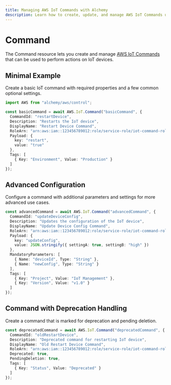 ```yaml
---
title: Managing AWS IoT Commands with Alchemy
description: Learn how to create, update, and manage AWS IoT Commands using Alchemy Cloud Control.
---
```


# Command

The Command resource lets you create and manage [AWS IoT Commands](https://docs.aws.amazon.com/iot/latest/userguide/) that can be used to perform actions on IoT devices.

## Minimal Example

Create a basic IoT command with required properties and a few common optional settings.

```ts
import AWS from "alchemy/aws/control";

const basicCommand = await AWS.IoT.Command("basicCommand", {
  CommandId: "restartDevice",
  Description: "Restarts the IoT device",
  DisplayName: "Restart Device Command",
  RoleArn: "arn:aws:iam::123456789012:role/service-role/iot-command-role",
  Payload: {
    key: "restart",
    value: "true"
  },
  Tags: [
    { Key: "Environment", Value: "Production" }
  ]
});
```

## Advanced Configuration

Configure a command with additional parameters and settings for more advanced use cases.

```ts
const advancedCommand = await AWS.IoT.Command("advancedCommand", {
  CommandId: "updateDeviceConfig",
  Description: "Updates the configuration of the IoT device",
  DisplayName: "Update Device Config Command",
  RoleArn: "arn:aws:iam::123456789012:role/service-role/iot-command-role",
  Payload: {
    key: "updateConfig",
    value: JSON.stringify({ settingA: true, settingB: "high" })
  },
  MandatoryParameters: [
    { Name: "deviceId", Type: "String" },
    { Name: "newConfig", Type: "String" }
  ],
  Tags: [
    { Key: "Project", Value: "IoT Management" },
    { Key: "Version", Value: "v1.0" }
  ]
});
```

## Command with Deprecation Handling

Create a command that is marked for deprecation and pending deletion.

```ts
const deprecatedCommand = await AWS.IoT.Command("deprecatedCommand", {
  CommandId: "oldRestartDevice",
  Description: "Deprecated command for restarting IoT device",
  DisplayName: "Old Restart Device Command",
  RoleArn: "arn:aws:iam::123456789012:role/service-role/iot-command-role",
  Deprecated: true,
  PendingDeletion: true,
  Tags: [
    { Key: "Status", Value: "Deprecated" }
  ]
});
```